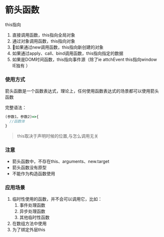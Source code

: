 # 箭头函数

this指向

1. 直接调用函数，this指向全局对象
2. 通过对象调用函数，this指向对象
3. 如果通过new调用函数，this指向新创建的对象
4. 如果通过apply、call、bind调用函数，this指向指定的数据
5. 如果是DOM时间函数，this指向事件源（除了ie attchEvent  this指向window  IE独有 ）



### 使用方式

箭头函数是一个函数表达式，理论上，任何使用函数表达式的场景都可以使用箭头函数

完整语法：

```js
(参数1，参数2)=>{
  //函数体
}
```

> this取决于声明时候的位置,与怎么调用无关

### 注意

- 箭头函数中，不存在this、arguments、new.target
- 箭头函数没有原型
- 不能作为构造函数使用

### 应用场景

1. 临时性使用的函数，并不会可以调用它，比如：
   1. 事件处理函数
   2. 异步处理函数
   3. 其他临时性函数
2. 在数组方法中使用
3. 为了绑定外层this

